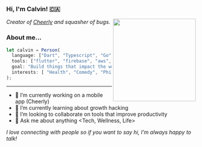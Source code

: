 ### Hi, I'm Calvin! 🇨🇦
<img align='right' src="https://media.giphy.com/media/pALw8LdftuqAw/giphy.gif" width="220">
<p><em>Creator of <a href="https://www.cheerly.app/">Cheerly</a> and squasher of bugs.</em></p>

### About me...  

```javascript
let calvin = Person(
  language: ["Dart", "Typescript", "Go", "Bash"],
  tools: ["flutter", "firebase", "aws", "docker", "gcloud", "Everything else"],
  goal: "Build things that impact the world.",
  interests: [ "Health", "Comedy", "Philosophy", "Music"]
);
```

---

- 🔭 I’m currently working on a mobile app (Cheerly)
- 🌱 I’m currently learning about growth hacking
- 👯 I’m looking to collaborate on tools that improve productivity
- 💬 Ask me about anything <Tech, Wellness, Life>

<em>I love connecting with people so if you want to say hi, I'm always happy to talk!</em>
